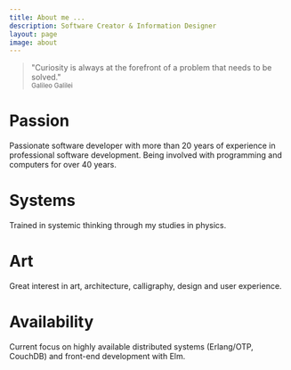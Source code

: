 ```yaml
---
title: About me ...
description: Software Creator & Information Designer
layout: page
image: about
---
```

<blockquote>
	"Curiosity is always at the forefront of a problem that needs to be solved."<br>
	<small>Galileo Galilei</small>
</blockquote>

# Passion

Passionate software developer with more than 20 years of experience in professional software development.
Being involved with programming and computers for over 40 years.
         
# Systems 

Trained in systemic thinking through my studies in physics.
         
# Art

Great interest in art, architecture, calligraphy, design and user experience.
     
# Availability

Current focus on highly available distributed systems (Erlang/OTP, CouchDB) and front-end development with Elm.
